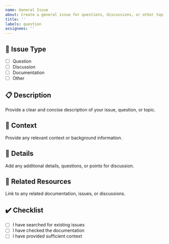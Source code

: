 ```yaml
---
name: General Issue
about: Create a general issue for questions, discussions, or other topics
title: ''
labels: question
assignees: ''
---
```


## 📝 Issue Type

- [ ] Question
- [ ] Discussion
- [ ] Documentation
- [ ] Other

## 📋 Description

Provide a clear and concise description of your issue, question, or topic.

## 🎯 Context

Provide any relevant context or background information.

## 💬 Details

Add any additional details, questions, or points for discussion.

## 🔗 Related Resources

Link to any related documentation, issues, or discussions.

## ✔️ Checklist

- [ ] I have searched for existing issues
- [ ] I have checked the documentation
- [ ] I have provided sufficient context
